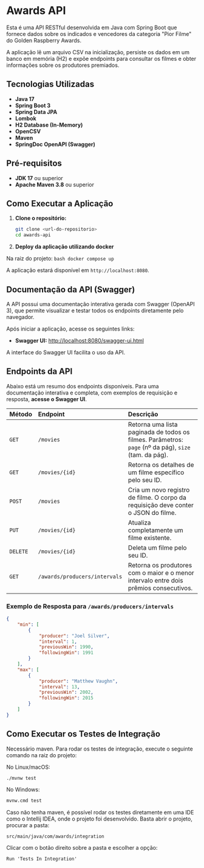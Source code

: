 # Awards API

Esta é uma API RESTful desenvolvida em Java com Spring Boot que fornece dados sobre os indicados e vencedores da categoria "Pior Filme" do Golden Raspberry Awards.

A aplicação lê um arquivo CSV na inicialização, persiste os dados em um banco em memória (H2) e expõe endpoints para consultar os filmes e obter informações sobre os produtores premiados.

## Tecnologias Utilizadas

- **Java 17**
- **Spring Boot 3**
- **Spring Data JPA**
- **Lombok**
- **H2 Database (In-Memory)**
- **OpenCSV**
- **Maven**
- **SpringDoc OpenAPI (Swagger)**

## Pré-requisitos

- **JDK 17** ou superior
- **Apache Maven 3.8** ou superior

## Como Executar a Aplicação

1.  **Clone o repositório:**
    ```bash
    git clone <url-do-repositorio>
    cd awards-api
    ```
2. **Deploy da aplicação utilizando docker**
    
Na raiz do projeto:
    ```bash
    docker compose up
    ```
 
A aplicação estará disponível em `http://localhost:8080`.

## Documentação da API (Swagger)

A API possui uma documentação interativa gerada com Swagger (OpenAPI 3), que permite visualizar e testar todos os endpoints diretamente pelo navegador.

Após iniciar a aplicação, acesse os seguintes links:

-   **Swagger UI:** [http://localhost:8080/swagger-ui.html](http://localhost:8080/swagger-ui.html)

A interface do Swagger UI facilita o uso da API.

## Endpoints da API

Abaixo está um resumo dos endpoints disponíveis. Para uma documentação interativa e completa, com exemplos de requisição e resposta, **acesse o Swagger UI**.

| Método | Endpoint                               | Descrição                                                                                               |
| :----- | :------------------------------------- | :------------------------------------------------------------------------------------------------------ |
| `GET`    | `/movies`                              | Retorna uma lista paginada de todos os filmes. Parâmetros: `page` (nº da pág), `size` (tam. da pág).      |
| `GET`    | `/movies/{id}`                         | Retorna os detalhes de um filme específico pelo seu ID.                                                 |
| `POST`   | `/movies`                              | Cria um novo registro de filme. O corpo da requisição deve conter o JSON do filme.                      |
| `PUT`    | `/movies/{id}`                         | Atualiza completamente um filme existente.                                                              |
| `DELETE` | `/movies/{id}`                         | Deleta um filme pelo seu ID.                                                                            |
| `GET`    | `/awards/producers/intervals`          | Retorna os produtores com o maior e o menor intervalo entre dois prêmios consecutivos.                  |

### Exemplo de Resposta para `/awards/producers/intervals`

```json
{
    "min": [
        {
            "producer": "Joel Silver",
            "interval": 1,
            "previousWin": 1990,
            "followingWin": 1991
        }
    ],
    "max": [
        {
            "producer": "Matthew Vaughn",
            "interval": 13,
            "previousWin": 2002,
            "followingWin": 2015
        }
    ]
}
```

## Como Executar os Testes de Integração
Necessário maven.
Para rodar os testes de integração, execute o seguinte comando na raiz do projeto:

No Linux/macOS:
```bash
./mvnw test
```

No Windows:
```bash
mvnw.cmd test
```

Caso não tenha maven, é possível rodar os testes diretamente em uma IDE como o Intellij IDEA, onde o projeto foi desenvolvido.
Basta abrir o projeto, procurar a pasta: 
```
src/main/java/com/awards/integration
```
Clicar com o botão direito sobre a pasta e escolher a opção: 
```
Run 'Tests In Integration'
```
